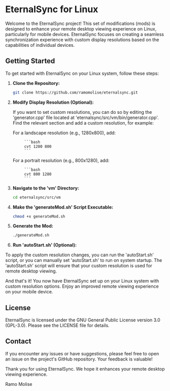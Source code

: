 # EternalSync for Linux

Welcome to the EternalSync project! This set of modifications (mods) is designed to enhance your remote desktop viewing experience on Linux, particularly for mobile devices. EternalSync focuses on creating a seamless synchronization experience with custom display resolutions based on the capabilities of individual devices.

## Getting Started

To get started with EternalSync on your Linux system, follow these steps:

1. **Clone the Repository:**

   ```bash
   git clone https://github.com/ramomolise/eternalsync.git
   ```
2. **Modify Display Resolution (Optional):**

    If you want to set custom resolutions, you can do so by editing the 'generator.cpp' file located at 'eternalsync/src/vm/bin/generator.cpp'. Find the relevant section and add a custom resolution, for example:

    For a landscape resolution (e.g., 1280x800), add:

            ```bash
            cvt 1280 800
            ```

    For a portrait resolution (e.g., 800x1280), add:

            ```bash
            cvt 800 1280
            ```

3. **Navigate to the 'vm' Directory:**

    ```bash
    cd eternalsync/src/vm
    ```
4. **Make the 'generateMod.sh' Script Executable:**

    ```bash
    chmod +x generateMod.sh
    ```
5. **Generate the Mod:**

    ```bash
    ./generateMod.sh
    ```

6. **Run 'autoStart.sh' (Optional):**

To apply the custom resolution changes, you can run the 'autoStart.sh' script, or you can manually set 'autoStart.sh' to run on system startup. The 'autoStart.sh' script will ensure that your custom resolution is used for remote desktop viewing.

And that's it! You now have EternalSync set up on your Linux system with custom resolution options. Enjoy an improved remote viewing experience on your mobile device.

## License
EternalSync is licensed under the GNU General Public License version 3.0 (GPL-3.0). Please see the LICENSE file for details.

## Contact
If you encounter any issues or have suggestions, please feel free to open an issue on the project's GitHub repository. Your feedback is valuable!

Thank you for using EternalSync. We hope it enhances your remote desktop viewing experience.

Ramo Molise